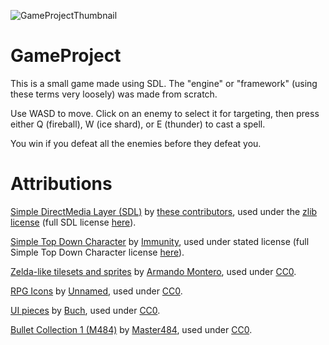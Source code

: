 ![GameProjectThumbnail](https://github.com/a-nagavalli/GameProject/assets/139515632/062ddcf7-9d84-4afb-a2a8-b827036a5720)
# GameProject
This is a small game made using SDL. The "engine" or "framework" (using these terms very loosely) was made from scratch.

Use WASD to move. Click on an enemy to select it for targeting, then press either Q (fireball), W (ice shard), or E (thunder) to cast a spell. 

You win if you defeat all the enemies before they defeat you.

# Attributions
[Simple DirectMedia Layer (SDL)](https://www.libsdl.org/index.php) by [these contributors](https://www.libsdl.org/credits.php), used under the [zlib license](https://www.zlib.net/zlib_license.html) (full SDL license [here](https://github.com/a-nagavalli/GameProject/blob/main/LICENSES.txt)).

[Simple Top Down Character](https://immunitys.itch.io/pixel-top-down-character) by [Immunity](https://immunitys.itch.io/), used under stated license (full Simple Top Down Character license [here](https://github.com/a-nagavalli/GameProject/blob/main/LICENSES.txt)). 

[Zelda-like tilesets and sprites](https://opengameart.org/content/zelda-like-tilesets-and-sprites) by [Armando Montero](https://opengameart.org/users/armm1998), used under [CC0](https://creativecommons.org/publicdomain/zero/1.0/).

[RPG Icons](https://opengameart.org/content/rpg-icons-3) by [Unnamed](https://opengameart.org/users/unnamed), used under [CC0](https://creativecommons.org/publicdomain/zero/1.0/).

[UI pieces](https://opengameart.org/content/ui-pieces) by [Buch](https://opengameart.org/users/buch), used under [CC0](https://creativecommons.org/publicdomain/zero/1.0/).

[Bullet Collection 1 (M484)](https://opengameart.org/content/bullet-collection-1-m484) by [Master484](https://m484games.ucoz.com/), used under [CC0](https://creativecommons.org/publicdomain/zero/1.0/).


